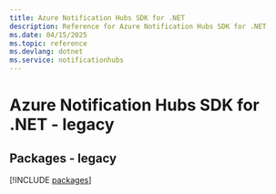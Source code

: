 ```yaml
---
title: Azure Notification Hubs SDK for .NET
description: Reference for Azure Notification Hubs SDK for .NET
ms.date: 04/15/2025
ms.topic: reference
ms.devlang: dotnet
ms.service: notificationhubs
---
```

# Azure Notification Hubs SDK for .NET - legacy
## Packages - legacy
[!INCLUDE [packages](notification-hubs-index.md)]